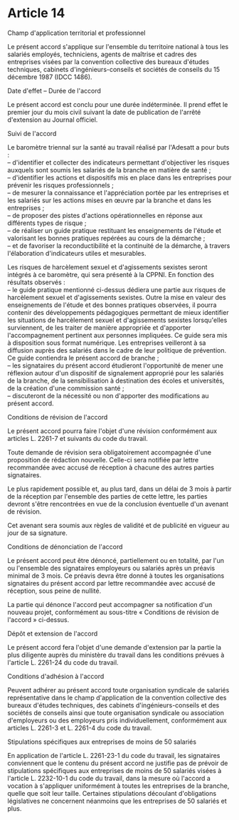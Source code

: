# Article 14

Champ d'application territorial et professionnel

Le présent accord s'applique sur l'ensemble du territoire national à tous les salariés employés, techniciens, agents de maîtrise et cadres des entreprises visées par la convention collective des bureaux d'études techniques, cabinets d'ingénieurs-conseils et sociétés de conseils du 15 décembre 1987 (IDCC 1486).

Date d'effet – Durée de l'accord

Le présent accord est conclu pour une durée indéterminée. Il prend effet le premier jour du mois civil suivant la date de publication de l'arrêté d'extension au Journal officiel.

Suivi de l'accord

Le baromètre triennal sur la santé au travail réalisé par l'Adesatt a pour buts :  
 – d'identifier et collecter des indicateurs permettant d'objectiver les risques auxquels sont soumis les salariés de la branche en matière de santé ;  
 – d'identifier les actions et dispositifs mis en place dans les entreprises pour prévenir les risques professionnels ;  
 – de mesurer la connaissance et l'appréciation portée par les entreprises et les salariés sur les actions mises en œuvre par la branche et dans les entreprises ;  
 – de proposer des pistes d'actions opérationnelles en réponse aux différents types de risque ;  
 – de réaliser un guide pratique restituant les enseignements de l'étude et valorisant les bonnes pratiques repérées au cours de la démarche ;  
 – et de favoriser la reconductibilité et la continuité de la démarche, à travers l'élaboration d'indicateurs utiles et mesurables.

Les risques de harcèlement sexuel et d'agissements sexistes seront intégrés à ce baromètre, qui sera présenté à la CPPNI. En fonction des résultats observés :  
 – le guide pratique mentionné ci-dessus dédiera une partie aux risques de harcèlement sexuel et d'agissements sexistes. Outre la mise en valeur des enseignements de l'étude et des bonnes pratiques observées, il pourra contenir des développements pédagogiques permettant de mieux identifier les situations de harcèlement sexuel et d'agissements sexistes lorsqu'elles surviennent, de les traiter de manière appropriée et d'apporter l'accompagnement pertinent aux personnes impliquées. Ce guide sera mis à disposition sous format numérique. Les entreprises veilleront à sa diffusion auprès des salariés dans le cadre de leur politique de prévention. Ce guide contiendra le présent accord de branche ;  
 – les signataires du présent accord étudieront l'opportunité de mener une réflexion autour d'un dispositif de signalement approprié pour les salariés de la branche, de la sensibilisation à destination des écoles et universités, de la création d'une commission santé ;  
 – discuteront de la nécessité ou non d'apporter des modifications au présent accord.

Conditions de révision de l'accord

Le présent accord pourra faire l'objet d'une révision conformément aux articles L. 2261-7 et suivants du code du travail.

Toute demande de révision sera obligatoirement accompagnée d'une proposition de rédaction nouvelle. Celle-ci sera notifiée par lettre recommandée avec accusé de réception à chacune des autres parties signataires.

Le plus rapidement possible et, au plus tard, dans un délai de 3 mois à partir de la réception par l'ensemble des parties de cette lettre, les parties devront s'être rencontrées en vue de la conclusion éventuelle d'un avenant de révision.

Cet avenant sera soumis aux règles de validité et de publicité en vigueur au jour de sa signature.

Conditions de dénonciation de l'accord

Le présent accord peut être dénoncé, partiellement ou en totalité, par l'un ou l'ensemble des signataires employeurs ou salariés après un préavis minimal de 3 mois. Ce préavis devra être donné à toutes les organisations signataires du présent accord par lettre recommandée avec accusé de réception, sous peine de nullité.

La partie qui dénonce l'accord peut accompagner sa notification d'un nouveau projet, conformément au sous-titre « Conditions de révision de l'accord » ci-dessus.

Dépôt et extension de l'accord

Le présent accord fera l'objet d'une demande d'extension par la partie la plus diligente auprès du ministère du travail dans les conditions prévues à l'article L. 2261-24 du code du travail.

Conditions d'adhésion à l'accord

Peuvent adhérer au présent accord toute organisation syndicale de salariés représentative dans le champ d'application de la convention collective des bureaux d'études techniques, des cabinets d'ingénieurs-conseils et des sociétés de conseils ainsi que toute organisation syndicale ou association d'employeurs ou des employeurs pris individuellement, conformément aux articles L. 2261-3 et L. 2261-4 du code du travail.

Stipulations spécifiques aux entreprises de moins de 50 salariés

En application de l'article L. 2261-23-1 du code du travail, les signataires conviennent que le contenu du présent accord ne justifie pas de prévoir de stipulations spécifiques aux entreprises de moins de 50 salariés visées à l'article L. 2232-10-1 du code du travail, dans la mesure où l'accord a vocation à s'appliquer uniformément à toutes les entreprises de la branche, quelle que soit leur taille. Certaines stipulations découlant d'obligations législatives ne concernent néanmoins que les entreprises de 50 salariés et plus.

